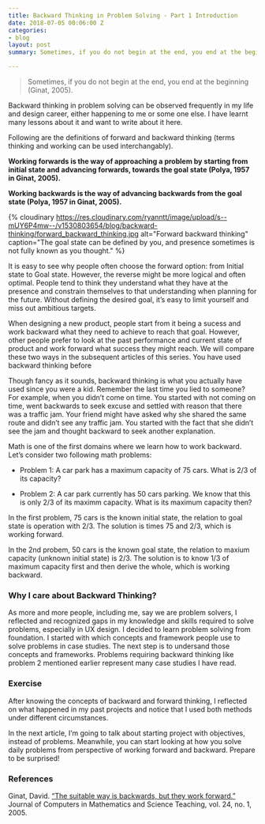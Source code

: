 ```yaml
---
title: Backward Thinking in Problem Solving - Part 1 Introduction
date: 2018-07-05 00:06:00 Z
categories:
- blog
layout: post
summary: Sometimes, if you do not begin at the end, you end at the beginning. I have learnt many lessons about this and decided to share those in this blog post.

---
```


> Sometimes, if you do not begin at the end, you end at the beginning (Ginat, 2005).

Backward thinking in problem solving can be observed frequently in my life and design career, either happening to me or some one else. I have learnt many lessons about it and want to write about it here.

Following are the definitions of forward and backward thinking (terms thinking and working can be used interchangably).

**Working forwards is the way of approaching a problem by starting from initial state and advancing forwards, towards the goal state (Polya, 1957 in Ginat, 2005).**

**Working backwards is the way of advancing backwards from the goal state (Polya, 1957 in Ginat, 2005).**

{% cloudinary https://res.cloudinary.com/ryanntt/image/upload/s--mUY6P4mw--/v1530803654/blog/backward-thinking/forward_backward_thinking.jpg alt="Forward backward thinking" caption="The goal state can be defined by you, and presence sometimes is not fully known as you thought." %}


It is easy to see why people often choose the forward option: from Initial state to Goal state. However, the reverse might be more logical and often optimal. People tend to think they understand what they have at the presence and constrain themselves to that understanding when planning for the future. Without defining the desired goal, it’s easy to limit yourself and miss out ambitious targets.

When designing a new product, people start from it being a sucess and work backward what they need to achieve to reach that goal. However, other people prefer to look at the past performance and current state of product and work forward what success they might reach. We will compare these two ways in the subsequent articles of this series.
You have used backward thinking before

Though fancy as it sounds, backward thinking is what you actually have used since you were a kid. Remember the last time you lied to someone? For example, when you didn’t come on time. You started with not coming on time, went backwards to seek excuse and settled with reason that there was a traffic jam. Your friend might have asked why she shared the same route and didn’t see any traffic jam. You started with the fact that she didn’t see the jam and thought backward to seek another explanation.

Math is one of the first domains where we learn how to work backward. Let’s consider two following math problems:

- Problem 1: A car park has a maximum capacity of 75 cars. What is 2/3 of its capacity?

- Problem 2: A car park currently has 50 cars parking. We know that this is only 2/3 of its maximm capacity. What is its maximum capacity then?

In the first problem, 75 cars is the known initial state, the relation to goal state is operation with 2/3. The solution is times 75 and 2/3, which is working forward.

In the 2nd probem, 50 cars is the known goal state, the relation to maxium capacity (unknown initial state) is 2/3. The solution is to know 1/3 of maximum capacity first and then derive the whole, which is working backward.

### Why I care about Backward Thinking?

As more and more people, including me, say we are problem solvers, I reflected and recognized gaps in my knowledge and skills required to solve problems, especially in UX design. I decided to learn problem solving from foundation. I started with which concepts and framework people use to solve problems in case studies. The next step is to undersand those concepts and frameworks. Problems requiring backward thinking like problem 2 mentioned earlier represent many case studies I have read.

### Exercise

After knowing the concepts of backward and forward thinking, I reflected on what happened in my past projects and notice that I used both methods under different circumstances.

In the next article, I’m going to talk about starting project with objectives, instead of problems. Meanwhile, you can start looking at how you solve daily problems from perspective of working forward and backward. Prepare to be surprised!

### References

Ginat, David. [“The suitable way is backwards, but they work forward.”](https://www.thefreelibrary.com/The%20suitable%20way%20is%20backwards,%20but%20they%20work%20forward.-a0128170454) Journal of Computers in Mathematics and Science Teaching, vol. 24, no. 1, 2005.